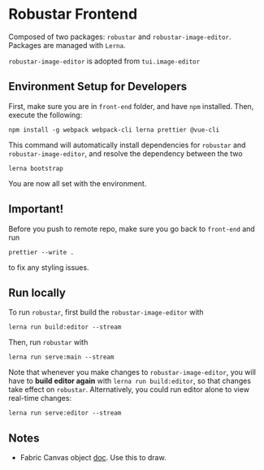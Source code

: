 # Robustar Frontend

Composed of two packages: `robustar` and `robustar-image-editor`. Packages are managed with `Lerna`.

`robustar-image-editor` is adopted from `tui.image-editor`

## Environment Setup for Developers

First, make sure you are in `front-end` folder, and have `npm` installed. Then, execute the following:

```
npm install -g webpack webpack-cli lerna prettier @vue-cli
```

This command will automatically install dependencies for `robustar` and `robustar-image-editor`, and resolve the dependency between the two

```
lerna bootstrap
```

You are now all set with the environment.

## Important!

Before you push to remote repo, make sure you go back to `front-end` and run

```
prettier --write .
```

to fix any styling issues.

## Run locally

To run `robustar`, first build the `robustar-image-editor` with

```
lerna run build:editor --stream
```

Then, run `robustar` with

```
lerna run serve:main --stream
```

Note that whenever you make changes to `robustar-image-editor`, you will have to **build editor again** with `lerna run build:editor`, so that changes take effect on `robustar`. Alternatively, you could run editor alone to view real-time changes:

```
lerna run serve:editor --stream
```

## Notes

- Fabric Canvas object [doc](http://fabricjs.com/docs/fabric.Canvas.html#toCanvasElement). Use this to draw.
